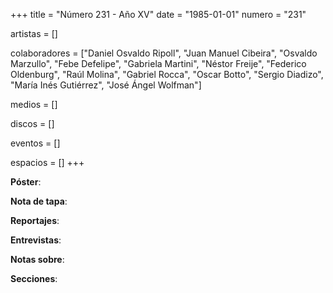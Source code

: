 +++
title = "Número 231 - Año XV"
date = "1985-01-01"
numero = "231"

artistas = []

colaboradores = ["Daniel Osvaldo Ripoll", "Juan Manuel Cibeira", "Osvaldo Marzullo", "Febe Defelipe", "Gabriela Martini", "Néstor Freije", "Federico Oldenburg", "Raúl Molina", "Gabriel Rocca", "Oscar Botto", "Sergio Diadizo", "María Inés Gutiérrez", "José Ángel Wolfman"]

medios = []

discos = []

eventos = []

espacios = []
+++

**Póster**: 

**Nota de tapa**: 

**Reportajes**: 

**Entrevistas**: 

**Notas sobre**:

**Secciones**:
